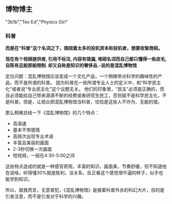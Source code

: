 ## 博物博主

"3b1b","Tex Ed","Physics Girl"

### 科普

**而是在“科普”这个名词之下，围绕着太多的投机资本和投机者，想要收智商税。**

**现在有个视频提供者, 引用不标注, 内容有错漏, 堆砌名词而自己都只懂得一些皮毛, 自陈有这般那般限制. 却又自称是知识的奢侈品.-说的是混乱博物馆**

定位问题：混乱博物馆应该变成一个文化产品，一个稍微带点科学的趣味性的产品，而不是所谓的科普。
因为科普在一些所谓专业人士的定义中，和“科学民主化”或者说“专业民主化”这个议题无关。
他们的印象里，“民主”必须是正确的，而且必须能给自己带来源源不断的经费或者研究生民工，否则就不是科学民主化，不是科普。但是，让观众把混乱博物馆当科普，恰恰是这些人不作为、无能的错。

那么稍微总结一下《混乱博物馆》的几个特点：

- 高语速
- 基本不带感情
- 高频次出现专业术语
- 丰富且美丽的画面
- 2-3秒切换一次画面
- 短视频，一般在4:30-5:00之间

这些特点造成的就是一种感官奇观，丰富的知识，画面美，节奏舒缓，但不知道他在说啥，听得懂30%就是胜利，没关系，反正看这个感觉很牛逼的样子，似乎也能学到知识。

所以，就我而言，无意冒犯，《混乱博物馆》是披着科普外衣的科幻大片，目的是引发注意，而不是引发对于科学的兴趣。
